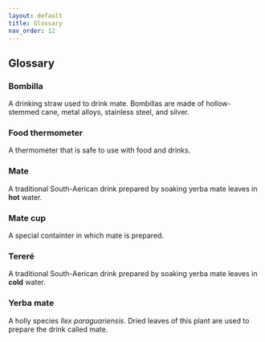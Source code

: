```yaml
---
layout: default
title: Glossary
nav_order: 12
---
```


## Glossary

### Bombilla
A drinking straw used to drink mate. Bombillas are made of hollow-stemmed cane, metal alloys, stainless steel, and silver.

### Food thermometer
A thermometer that is safe to use with food and drinks.

### Mate
A traditional South-Aerican drink prepared by soaking yerba mate leaves in **hot** water.

### Mate cup
A special containter in which mate is prepared.

### Tereré 
A traditional South-Aerican drink prepared by soaking yerba mate leaves in **cold** water.

### Yerba mate
A holly species *Ilex paraguariensis*. Dried leaves of this plant are used to prepare the drink called mate.
